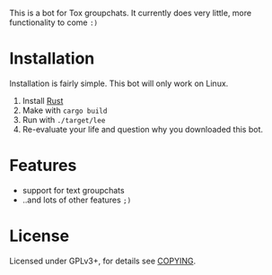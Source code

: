 This is a bot for Tox groupchats. It currently does very little, more functionality to come `:)`

# Installation
Installation is fairly simple. This bot will only work on Linux. 

1. Install [Rust](http://www.rust-lang.org/)
2. Make with `cargo build`
3. Run with `./target/lee`
4. Re-evaluate your life and question why you downloaded this bot.


# Features

* support for text groupchats
* ..and lots of other features `;)`


# License

Licensed under GPLv3+, for details see [COPYING](/COPYING).